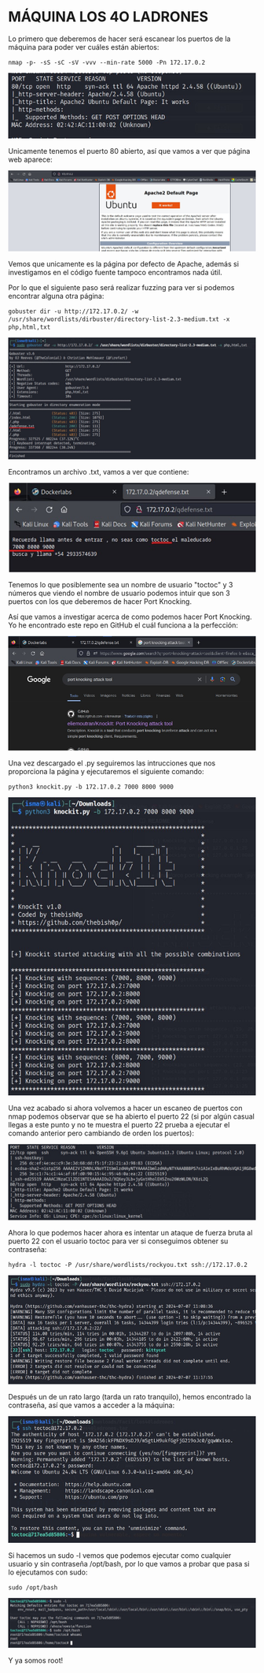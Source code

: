 # MÁQUINA LOS 4O LADRONES

Lo primero que deberemos de hacer será escanear los puertos de la máquina para poder ver cuáles están abiertos:

```shell
nmap -p- -sS -sC -sV -vvv --min-rate 5000 -Pn 172.17.0.2
```

![NMAP](https://github.com/Isma-yo/photos/blob/main/Los40ladrones/foto.jpg)

Unicamente tenemos el puerto 80 abierto, así que vamos a ver que página web aparece:

![WEB](https://github.com/Isma-yo/photos/blob/main/Los40ladrones/foto2.jpg)

Vemos que unicamente es la página por defecto de Apache, además si investigamos en el código fuente tampoco encontramos nada útil.

Por lo que el siguiente paso será realizar fuzzing para ver si podemos encontrar alguna otra página:

```shell
gobuster dir -u http://172.17.0.2/ -w /usr/share/wordlists/dirbuster/directory-list-2.3-medium.txt -x php,html,txt
```

![GOBUSTER](https://github.com/Isma-yo/photos/blob/main/Los40ladrones/foto3.jpg)

Encontramos un archivo .txt, vamos a ver que contiene:

![TXT](https://github.com/Isma-yo/photos/blob/main/Los40ladrones/foto4.jpg)

Tenemos lo que posiblemente sea un nombre de usuario "toctoc" y 3 números que viendo el nombre de usuario podemos intuir que son 3 puertos con los que deberemos de hacer Port Knocking.

Así que vamos a investigar acerca de como podemos hacer Port Knocking. Yo he encontrado este repo en GitHub el cuál funciona a la perfección:

![REPO](https://github.com/Isma-yo/photos/blob/main/Los40ladrones/foto5.jpg)

Una vez descargado el .py seguiremos las intrucciones que nos proporciona la página y ejecutaremos el siguiente comando:

```shell
python3 knockit.py -b 172.17.0.2 7000 8000 9000
```

![KNOCK](https://github.com/Isma-yo/photos/blob/main/Los40ladrones/foto6.jpg)

Una vez acabado si ahora volvemos a hacer un escaneo de puertos con nmap podemos observar que se ha abierto el puerto 22 (si por algún casual llegas a este punto y no te muestra el puerto 22 prueba a ejecutar el comando anterior pero cambiando de orden los puertos):

![NMAP2](https://github.com/Isma-yo/photos/blob/main/Los40ladrones/foto7.jpg)

Ahora lo que podemos hacer ahora es intentar un ataque de fuerza bruta al puerto 22 con el usuario toctoc para ver si conseguimos obtener su contraseña:

```shell
hydra -l toctoc -P /usr/share/wordlists/rockyou.txt ssh://172.17.0.2
```

![HYDRA](https://github.com/Isma-yo/photos/blob/main/Los40ladrones/foto8.jpg)

Después un de un rato largo (tarda un rato tranquilo), hemos encontrado la contraseña, así que vamos a acceder a la máquina:

![SSH](https://github.com/Isma-yo/photos/blob/main/Los40ladrones/foto9.jpg)

Si hacemos un sudo -l vemos que podemos ejecutar como cualquier usuario y sin contraseña /opt/bash, por lo que vamos a probar que pasa si lo ejecutamos con sudo:

```shell
sudo /opt/bash
```

![ROOT](https://github.com/Isma-yo/photos/blob/main/Los40ladrones/foto10.jpg)

Y ya somos root!








